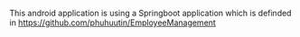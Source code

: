 This android application is using a Springboot application which is definded in https://github.com/phuhuutin/EmployeeManagement
